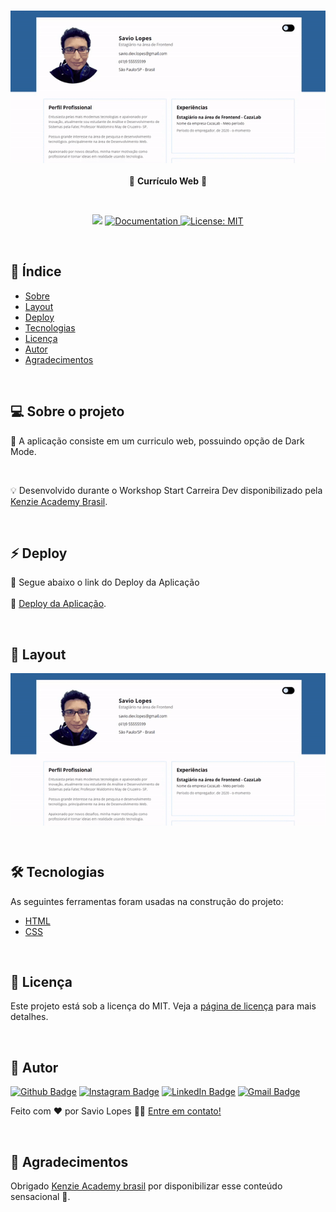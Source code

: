 <h3 align="center">
  <img alt="cv" title="#cv" src="./public/01.gif" width="700px">
</h3>

<p align="center"> 💬 <strong>Currículo Web</strong> 🚧
 </p>
  
<br>

<p align="center">
   <img src="https://img.shields.io/badge/version-1.0-blue.svg" />
  
  <a href="https://github.com/savio-2-lopes">
    <img alt="Documentation" src="https://img.shields.io/badge/documentation-yes-yellow.svg" target="_blank" />
  </a>
 
 <a href="https://github.com/savio-2-lopes">
    <img alt="License: MIT" src="https://img.shields.io/badge/License-MIT-brightgreen.svg" target="_blank" />
  </a>
</p>

<br>

## :pushpin: Índice

- [Sobre](#sobre-o-projeto)
- [Layout](#layout)
- [Deploy](#deploy)
- [Tecnologias](#tecnologias)
- [Licença](#licenca)
- [Autor](#autor)
- [Agradecimentos](#agradecimento)

<br>

<a id="sobre-o-projeto"></a>

## 💻 Sobre o projeto

🚀 A aplicação consiste em um curriculo web, possuindo opção de Dark Mode.

<br>

💡 Desenvolvido durante o Workshop Start Carreira Dev disponibilizado pela [Kenzie Academy Brasil](https://kenzie.com.br/).

<br>

<a id="deploy"></a>

## ⚡ Deploy

🎲 Segue abaixo o link do Deploy da Aplicação
<br><br>
🔗 [Deploy da Aplicação](https://savio-2-lopes.github.io/CV-website/).

<br>
<a id="layout"></a>

## 🎨 Layout

<p align="center" style="display: flex; align-items: flex-start; justify-content: center;">
  <img alt="cv" title="#cv" src="./public/01.gif" width="800px">
</p>

<br>

<a id="tecnologias"></a>

## 🛠 Tecnologias

As seguintes ferramentas foram usadas na construção do projeto:

- [HTML](https://developer.mozilla.org/pt-BR/docs/Web/HTML)
- [CSS](https://developer.mozilla.org/pt-BR/docs/Web/CSS)

<br>

<a id="licenca"></a>

## :memo: Licença

Este projeto está sob a licença do MIT. Veja a [página de licença](https://opensource.org/licenses/MIT) para mais detalhes.

<br>

<a id="autor"></a>

## 🦸 Autor

[![Github Badge](https://img.shields.io/badge/-Github-373737?style=flat&logo=Github&logoColor=white)](https://github.com/savio-2-lopes)
[![Instagram Badge](https://img.shields.io/badge/-Instagram-8a3ab9?style=flat&logo=instagram&logoColor=white)](https://www.instagram.com/savioaugulopes/)
[![LinkedIn Badge](https://img.shields.io/badge/-LinkedIn-blue?style=flat&logo=linkedin&logoColor=white)](https://www.linkedin.com/in/savio-lopes/)
[![Gmail Badge](https://img.shields.io/badge/-Gmail-c14438?style=flat&logo=gmail&logoColor=white)](mailto:savio.dev.lopes@gmail.com)

Feito com ❤️ por Savio Lopes 👋🏽 [Entre em contato!](https://www.linkedin.com/in/savio-lopes/)

<br>

<a id="agradecimento"></a>

## 💙 Agradecimentos

Obrigado [Kenzie Academy brasil](https://kenzie.com.br/) por disponibilizar esse conteúdo sensacional 🚀.
